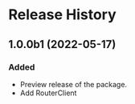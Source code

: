 # Release History

## 1.0.0b1 (2022-05-17)

### Added
- Preview release of the package.
- Add RouterClient
